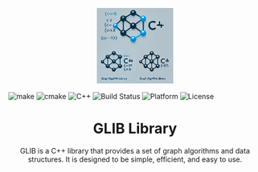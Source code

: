 <p align="center"><img src="docs/logo.jpg" style="height: 30%; width: 30%"></p>


![make](https://img.shields.io/badge/make-4.3-brightgreen.svg)
![cmake](https://img.shields.io/badge/cmake-3.22.1-brightgreen.svg)
![C++](https://img.shields.io/badge/C++-11.4.0-blue.svg)
![Build Status](https://img.shields.io/badge/build-passing-brightgreen.svg)
![Platform](https://img.shields.io/badge/platform-Linux-lightgrey.svg)
![License](https://img.shields.io/badge/license-MIT-blue.svg)

<h1 align="center">GLIB Library</h1>


<p align="center">
GLIB is a C++ library that provides a set of graph algorithms and data structures. It is designed to be simple, efficient, and easy to use.
</p>
